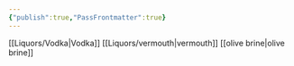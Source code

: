 ```yaml
---
{"publish":true,"PassFrontmatter":true}
---
```


[[Liquors/Vodka\|Vodka]]
[[Liquors/vermouth\|vermouth]]
[[olive brine\|olive brine]]
